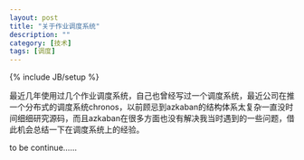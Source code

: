 ```yaml
---
layout: post
title: "关于作业调度系统"
description: ""
category: [技术]
tags: [调度]
---
```

{% include JB/setup %}


最近几年使用过几个作业调度系统，自己也曾经写过一个调度系统，最近公司在推一个分布式的调度系统chronos，以前顾忌到azkaban的结构体系太复杂一直没时间细细研究源码，而且azkaban在很多方面也没有解决我当时遇到的一些问题，借此机会总结一下在调度系统上的经验。

to be continue……
